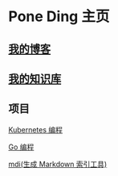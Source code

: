 # Pone Ding 主页

## [我的博客](https://blog.poneding.com)

## [我的知识库](https://kb.poneding.com)

## 项目

[Kubernetes 编程](https://pk.poneding.com)

[Go 编程](https://pg.poneding.com)

[mdi(生成 Markdown 索引工具)](https://poneding.com/gitbook-summary-generator)
